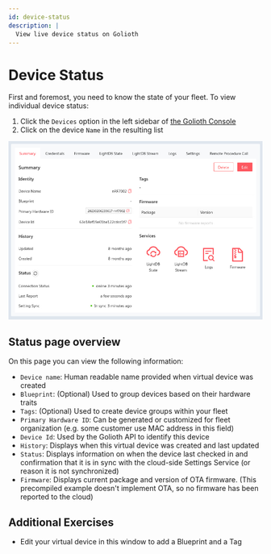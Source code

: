 ```yaml
---
id: device-status
description: |
  View live device status on Golioth
---
```


# Device Status

First and foremost, you need to know the state of your fleet. To view individual
device status:

1. Click the `Devices` option in the left sidebar of [the Golioth
   Console](https://console.golioth.io)
2. Click on the device `Name` in the resulting list

![Golioth Device Status](./assets/golioth-device-status.jpg)

## Status page overview

On this page you can view the following information:

* `Device name`: Human readable name provided when virtual device was created
* `Blueprint`: (Optional) Used to group devices based on their hardware traits
* `Tags`: (Optional) Used to create device groups within your fleet
* `Primary Hardware ID`: Can be generated or customized for fleet organization
  (e.g. some customer use MAC address in this field)
* `Device Id`: Used by the Golioth API to identify this device
* `History`: Displays when this virtual device was created and last updated
* `Status`: Displays information on when the device last checked in and
  confirmation that it is in sync with the cloud-side Settings Service (or
  reason it is not synchronized)
* `Firmware`: Displays current package and version of OTA firmware. (This
  precompiled example doesn't implement OTA, so no firmware has been reported to
  the cloud)

## Additional Exercises

* Edit your virtual device in this window to add a Blueprint and a Tag

